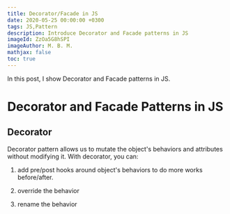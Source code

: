 ```yaml
---
title: Decorator/Facade in JS
date: 2020-05-25 00:00:00 +0300
tags: JS,Pattern
description: Introduce Decorator and Facade patterns in JS
imageId: ZzOa5G8hSPI
imageAuthor: M. B. M.
mathjax: false
toc: true
---
```


In this post, I show Decorator and Facade patterns in JS.

<!-- more -->

# Decorator and Facade Patterns in JS

## Decorator

Decorator pattern allows us to mutate the object's behaviors and attributes without modifying it.
With decorator, you can:

1. add pre/post hooks around object's behaviors to do more works before/after.

2. override the behavior

3. rename the behavior
